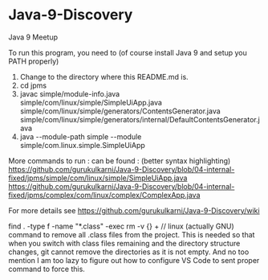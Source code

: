# Java-9-Discovery
Java 9 Meetup



To run this program, you need to (of course install Java 9 and setup you PATH properly)
1. Change to the directory where this README.md is.
2. cd jpms
3. javac simple/module-info.java simple/com/linux/simple/SimpleUiApp.java simple/com/linux/simple/generators/ContentsGenerator.java simple/com/linux/simple/generators/internal/DefaultContentsGenerator.java
4. java --module-path simple --module simple/com.linux.simple.SimpleUiApp

More commands to run : can be found : (better syntax highlighting)
https://github.com/gurukulkarni/Java-9-Discovery/blob/04-internal-fixed/jpms/simple/com/linux/simple/SimpleUiApp.java
https://github.com/gurukulkarni/Java-9-Discovery/blob/04-internal-fixed/jpms/complex/com/linux/complex/ComplexApp.java

For more details see https://github.com/gurukulkarni/Java-9-Discovery/wiki

find . -type f -name "*.class" -exec rm -v {} +   // linux (actually GNU) command to remove all .class files from the project.
This is needed so that when you switch with class files remaining and the directory structure changes, git cannot remove the directories as it is not empty.
And no too mention I am too lazy to figure out how to configure VS Code to sent proper command to force this.